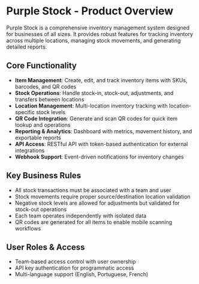 # Purple Stock - Product Overview

Purple Stock is a comprehensive inventory management system designed for businesses of all sizes. It provides robust features for tracking inventory across multiple locations, managing stock movements, and generating detailed reports.

## Core Functionality

- **Item Management**: Create, edit, and track inventory items with SKUs, barcodes, and QR codes
- **Stock Operations**: Handle stock-in, stock-out, adjustments, and transfers between locations
- **Location Management**: Multi-location inventory tracking with location-specific stock levels
- **QR Code Integration**: Generate and scan QR codes for quick item lookup and operations
- **Reporting & Analytics**: Dashboard with metrics, movement history, and exportable reports
- **API Access**: RESTful API with token-based authentication for external integrations
- **Webhook Support**: Event-driven notifications for inventory changes

## Key Business Rules

- All stock transactions must be associated with a team and user
- Stock movements require proper source/destination location validation
- Negative stock levels are allowed for adjustments but validated for stock-out operations
- Each team operates independently with isolated data
- QR codes are generated for all items to enable mobile scanning workflows

## User Roles & Access

- Team-based access control with user ownership
- API key authentication for programmatic access
- Multi-language support (English, Portuguese, French)